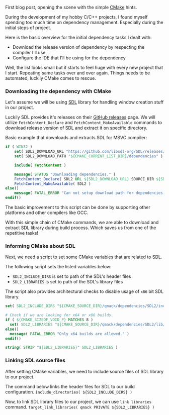 First blog post, opening the scene with the simple [CMake](https://cmake.org/) hints.

During the development of my hobby C/C++ projects, I found myself spending too much time on dependency management. Especially during the initial steps of project.

Here is the basic overview for the initial dependency tasks I dealt with:
* Download the release version of dependency by respecting the compiler I'll use
* Configure the IDE that I'll be using for the dependency

Well, the list looks small but it starts to feel huge with every new project that I start. Repeating same tasks over and over again. Things needs to be automated, luckily CMake comes to rescue.

### Downloading the dependency with CMake
Let's assume we will be using [SDL](https://www.libsdl.org/) library for handling window creation stuff in our project.

Luckily SDL provides it's releases on their [GitHub releases](https://github.com/libsdl-org/SDL/releases) page. We will utilize ``FetchContent_Declare`` and ``FetchContent_MakeAvailable`` commands to download release version of SDL and extract it on specific directory.

Basic example that downloads and extracts SDL for MSVC compiler:
```cmake
if ( WIN32 )
    set( SDL2_DOWNLOAD_URL "https://github.com/libsdl-org/SDL/releases/download/release-2.28.1/SDL2-devel-2.28.1-VC.zip" )
    set( SDL2_DOWNLOAD_PATH "${CMAKE_CURRENT_LIST_DIR}/dependencies" )

    include( FetchContent )

    message( STATUS "Downloading dependencies." )
    FetchContent_Declare( SDL2 URL ${SDL2_DOWNLOAD_URL} SOURCE_DIR ${SDL2_DOWNLOAD_PATH}/SDL2 )
    FetchContent_MakeAvailable( SDL2 )
else()
    message( FATAL_ERROR "Can not setup download path for dependencies in current platform." )
endif()
```

The basic improvement to this script can be done by supporting other platforms and other compilers like GCC.

With this simple chain of CMake commands, we are able to download and extract SDL library during build process. Which saves us from one of the repetitive tasks!

### Informing CMake about SDL
Next, we need a script to set some CMake variables that are related to SDL.

The following script sets the listed variables below:
- ``SDL2_INCLUDE_DIRS`` is set to path of the SDL's header files
- ``SDL2_LIBRARIES`` is set to path of the SDL's library files

The script also provides architectural checks to disable usage of ``x86`` bit SDL library.

```cmake
set( SDL2_INCLUDE_DIRS "${CMAKE_SOURCE_DIR}/qmack/dependencies/SDL2/include/" )

# Check if we are looking for x64 or x86 builds.
if ( ${CMAKE_SIZEOF_VOID_P} MATCHES 8 )
  set( SDL2_LIBRARIES "${CMAKE_SOURCE_DIR}/qmack/dependencies/SDL2/lib/x64/SDL2.lib;${CMAKE_SOURCE_DIR}/qmack/dependencies/SDL2/lib/x64/SDL2main.lib" )
else()
  message( FATAL_ERROR "Only x64 builds are allowed." )
endif()

string( STRIP "${SDL2_LIBRARIES}" SDL2_LIBRARIES )
```

### Linking SDL source files
After setting CMake variables, we need to include source files of SDL library to our project.

The command below links the header files for SDL to our build configuration.
``include_directories( ${SDL2_INCLUDE_DIRS} )``

Now, to link SDL library files to our project, we can use ``link libraries`` command.
``target_link_libraries( qmack PRIVATE ${SDL2_LIBRARIES} )``

